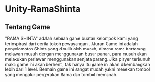 # Unity-RamaShinta
## Tentang Game

"RAMA SHINTA" 
adalah sebuah game buatan kelompok kami yang terinspirasi dari cerita tokoh pewayangan . Aturan Game ini adalah penyelamatan Shinta yang diculik oleh musuh, dimana rama bertarung melawan musuh dengan menggunakan busur panah, para musuh akan melakukan perlawan menggunakan senjata parang. Jika player terbunuh maka game ini akan berhenti, tak hanya itu game ini akan dikembangkan lebih dari 1 level. Bermain game ini sangat mudah yakni menekan tombol yang mengatur pergerakan Rama dan tombol memanah.
